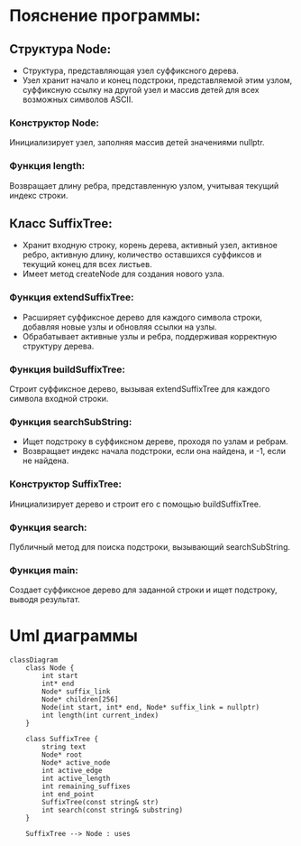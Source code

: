 # Пояснение программы:

## Структура Node:
- Структура, представляющая узел суффиксного дерева. 
- Узел хранит начало и конец подстроки, представляемой этим узлом, суффиксную ссылку на другой узел и массив детей для всех возможных символов ASCII.

### Конструктор Node:

Инициализирует узел, заполняя массив детей значениями nullptr.
### Функция length:

Возвращает длину ребра, представленную узлом, учитывая текущий индекс строки.
## Класс SuffixTree:

- Хранит входную строку, корень дерева, активный узел, активное ребро, активную длину, количество оставшихся суффиксов и текущий конец для всех листьев.
- Имеет метод createNode для создания нового узла.
### Функция extendSuffixTree:

- Расширяет суффиксное дерево для каждого символа строки, добавляя новые узлы и обновляя ссылки на узлы.
- Обрабатывает активные узлы и ребра, поддерживая корректную структуру дерева.
### Функция buildSuffixTree:

Строит суффиксное дерево, вызывая extendSuffixTree для каждого символа входной строки.
### Функция searchSubString:

- Ищет подстроку в суффиксном дереве, проходя по узлам и ребрам.
- Возвращает индекс начала подстроки, если она найдена, и -1, если не найдена.
### Конструктор SuffixTree:

Инициализирует дерево и строит его с помощью buildSuffixTree.
### Функция search:

Публичный метод для поиска подстроки, вызывающий searchSubString.
### Функция main:

Создает суффиксное дерево для заданной строки и ищет подстроку, выводя результат.

# Uml диаграммы
```mermaid
classDiagram
    class Node {
        int start
        int* end
        Node* suffix_link
        Node* children[256]
        Node(int start, int* end, Node* suffix_link = nullptr)
        int length(int current_index)
    }

    class SuffixTree {
        string text
        Node* root
        Node* active_node
        int active_edge
        int active_length
        int remaining_suffixes
        int end_point
        SuffixTree(const string& str)
        int search(const string& substring)
    }

    SuffixTree --> Node : uses
```

